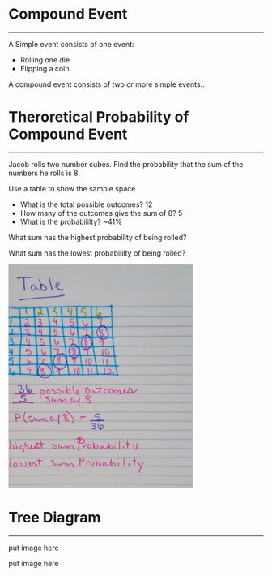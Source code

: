 # Compound Event
---

A Simple event consists of one event:
- Rolling one die
- Flipping a coin

A compound event consists of two or more simple events..

# Theroretical Probability of Compound Event
---



Jacob rolls two number cubes. Find the probability that the sum of the numbers he rolls is 8.

Use a table to show the sample space
- What is the total possible outcomes? 12
- How many of the outcomes give the sum of 8? 5
- What is the probabililty? ~41%

What sum has the highest probability of being rolled?


What sum has the lowest probabililty of being rolled?

![Notes](https://raw.githubusercontent.com/OkiStuff/okistuff.github.io/master/notes/2020-2021/math/unit-4/lesson-9/table02.PNG)

# Tree Diagram
---

put image here

put image here

# 


